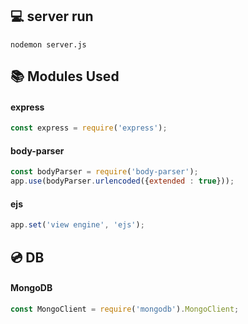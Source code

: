 ## 💻 server run
```nodemon server.js```

## 📚 Modules Used
#### express
```js
const express = require('express');
```

#### body-parser
```js
const bodyParser = require('body-parser'); 
app.use(bodyParser.urlencoded({extended : true}));
```

#### ejs
```js
app.set('view engine', 'ejs');
```

## 💿 DB
#### MongoDB
```js
const MongoClient = require('mongodb').MongoClient;
```
